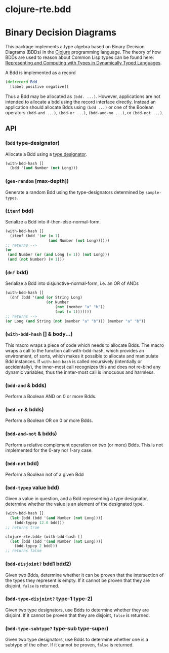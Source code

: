 # clojure-rte.bdd

# Binary Decision Diagrams

This package implements a type algebra based on Binary Decision Diagrams (BDDs)
in the [Clojure](https://clojure.org) programming language.
The theory of how BDDs are used to reason about Common Lisp types can be found here:
[Representing and Computing with Types in Dynamically Typed Languages](https://www.lrde.epita.fr/wiki/Publications/newton.18.phd).


A Bdd is implemented as a record
```clojure
(defrecord Bdd
  [label positive negative])
```
Thus a Bdd may be allocated as `(bdd. ...)`.
However, applications are not intended to allocate a bdd using the record interface
directly. Instead an application should allocate Bdds using `(bdd ...)` or one
of the Boolean operators `(bdd-and ...)`, `(bdd-or ...)`, `(bdd-and-no ...)`, or `(bdd-not ...)`.

## API

### (`bdd` type-designator)
Allocate a Bdd using a [type designator](type.md).

```clojure
(with-bdd-hash []
  (bdd '(and Number (not Long)))
```

### (`gen-random` [max-depth])
Generate a random Bdd using the type-designators determined by `sample-types`.

### (`itenf` bdd)
Serialize a Bdd into if-then-else-normal-form.
```clojure
(with-bdd-hash []
  (itenf (bdd '(or (= 1)
                   (and Number (not Long))))))
;; returns -->
(or
 (and Number (or (and Long (= 1)) (not Long)))
 (and (not Number) (= 1)))
```

### (`dnf` bdd)
Serialize a Bdd into disjunctive-normal-form, i.e. an OR of ANDs
```clojure
(with-bdd-hash []
  (dnf (bdd '(and (or String Long)
                  (or Number 
                      (not (member "a" "b"))
                      (not (= 1)))))))
;; returns -->
(or Long (and String (not (member "a" "b"))) (member "a" "b"))
```

### (`with-bdd-hash` [] & body...)

This macro wraps a piece of code which needs to allocate Bdds. The macro
wraps a call to the function call-with-bdd-hash, which provides an environment,
of sorts, which makes it possible to allocate and manipulate Bdd instances.
If `with-bdd-hash` is called recursively (intentially or accidentally), the
inner-most call recognizes this and does not re-bind any dynamic variables,
thus the innter-most call is innocuous and harmless.


### (`bdd-and` & bdds)
Perform a Boolean AND on 0 or more Bdds.

### (`bdd-or` & bdds)
Perform a Boolean OR on 0 or more Bdds.

### (`bdd-and-not` & bdds)
Perform a relative complement operation on two (or more) Bdds.
This is not implemented for the 0-ary nor 1-ary case.

### (`bdd-not` bdd)
Perform a Boolean not of a given Bdd

### (`bdd-typep` value bdd)
Given a value in question, and a Bdd representing a type designator,
determine whether the value is an alement of the designated type.

```clojure
(with-bdd-hash []
  (let [bdd (bdd '(and Number (not Long)))]
    (bdd-typep 12.0 bdd)))
;; returns true

clojure-rte.bdd> (with-bdd-hash []
  (let [bdd (bdd '(and Number (not Long)))]
    (bdd-typep 2 bdd)))
;; returns false
```

### (`bdd-disjoint?` bdd1 bdd2)
Given two Bdds, determine whether it can be proven that the intersection of the
types they represent is empty.
If it cannot be proven that they are disjoint, `false` is returned.

### (`bdd-type-disjoint?` type-1 type-2)
Given two type designators, use Bdds to determine whether they are disjoint.
If it cannot be proven that they are disjoint, `false` is returned.

### (`bdd-type-subtype?` type-sub type-super)
Given two type designators, use Bdds to determine whether one is a subtype of the other.
If it cannot be proven, `false` is returned.
